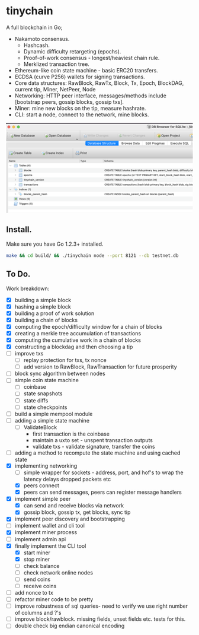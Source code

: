 # tinychain

A full blockchain in Go;

 * Nakamoto consensus.
   * Hashcash.
   * Dynamic difficulty retargeting (epochs).
   * Proof-of-work consensus - longest/heaviest chain rule.
   * Merklized transaction tree.
 * Ethereum-like coin state machine - basic ERC20 transfers.
 * ECDSA (curve P256) wallets for signing transactions.
 * Core data structures: RawBlock, RawTx, Block, Tx, Epoch, BlockDAG, current tip, Miner, NetPeer, Node
 * Networking: HTTP peer interface, messages/methods include [bootstrap peers, gossip blocks, gossip txs].
 * Miner: mine new blocks on the tip, measure hashrate.
 * CLI: start a node, connect to the network, mine blocks.

![database view](./assets/db-view.png)

## Install.

Make sure you have Go 1.2.3+ installed.

```sh
make && cd build/ && ./tinychain node --port 8121 --db testnet.db
```

## To Do.

Work breakdown:

- [x] building a simple block
- [x] hashing a simple block
- [x] building a proof of work solution
- [x] building a chain of blocks
- [x] computing the epoch/difficulty window for a chain of blocks
- [x] creating a merkle tree accumulation of transactions
- [x] computing the cumulative work in a chain of blocks
- [x] constructing a blockdag and then choosing a tip
- [ ] improve txs
    - [ ] replay protection for txs, tx nonce
    - [ ] add version to RawBlock, RawTransaction for future prosperity
- [ ] block sync algorithm between nodes
- [ ] simple coin state machine
    - [ ] coinbase
    - [ ] state snapshots
    - [ ] state diffs
    - [ ] state checkpoints
- [ ] build a simple mempool module
- [ ] adding a simple state machine
    - [ ] ValidateBlock
        - first transaction is the coinbase
        - maintain a uxto set - unspent transaction outputs
        - validate txs - validate signature, transfer the coins
- [ ] adding a method to recompute the state machine and using cached state 
- [x] implementing networking
    - [ ] simple wrapper for sockets - address, port, and hof's to wrap the latency delays dropped packets etc
    - [x] peers connect
    - [x] peers can send messages, peers can register message handlers
- [x] implement simple peer
    - [x] can send and receive blocks via network
    - [x] gossip block, gossip tx, get blocks, sync tip
- [x] implement peer discovery and bootstrapping
- [ ] implement wallet and cli tool
- [x] implement miner process
- [ ] implement admin api
- [x] finally implement the CLI tool
    - [x] start miner
    - [x] stop miner
    - [ ] check balance
    - [ ] check network online nodes
    - [ ] send coins
    - [ ] receive coins
- [ ] add nonce to tx
- [ ] refactor miner code to be pretty
- [ ] improve robustness of sql queries- need to verify we use right number of columns and ?'s
- [ ] improve block/rawblock. missing fields, unset fields etc. tests for this.
- [ ] double check big endian canonical encoding